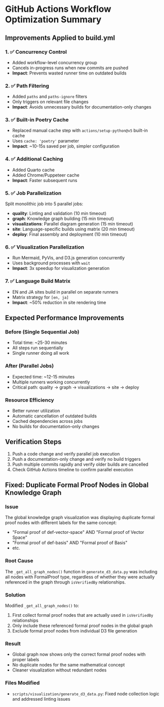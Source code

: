 # GitHub Actions Workflow Optimization Summary

## Improvements Applied to build.yml

### 1. ✅ Concurrency Control

- Added workflow-level concurrency group
- Cancels in-progress runs when new commits are pushed
- **Impact**: Prevents wasted runner time on outdated builds

### 2. ✅ Path Filtering

- Added `paths` and `paths-ignore` filters
- Only triggers on relevant file changes
- **Impact**: Avoids unnecessary builds for documentation-only changes

### 3. ✅ Built-in Poetry Cache

- Replaced manual cache step with `actions/setup-python@v5` built-in cache
- Uses `cache: 'poetry'` parameter
- **Impact**: ~10-15s saved per job, simpler configuration

### 4. ✅ Additional Caching

- Added Quarto cache
- Added Chrome/Puppeteer cache
- **Impact**: Faster subsequent runs

### 5. ✅ Job Parallelization

Split monolithic job into 5 parallel jobs:

- **quality**: Linting and validation (10 min timeout)
- **graph**: Knowledge graph building (15 min timeout)
- **visualizations**: Parallel diagram generation (15 min timeout)
- **site**: Language-specific builds using matrix (20 min timeout)
- **deploy**: Final assembly and deployment (10 min timeout)

### 6. ✅ Visualization Parallelization

- Run Mermaid, PyVis, and D3.js generation concurrently
- Uses background processes with `wait`
- **Impact**: 3x speedup for visualization generation

### 7. ✅ Language Build Matrix

- EN and JA sites build in parallel on separate runners
- Matrix strategy for `[en, ja]`
- **Impact**: ~50% reduction in site rendering time

## Expected Performance Improvements

### Before (Single Sequential Job)

- Total time: ~25-30 minutes
- All steps run sequentially
- Single runner doing all work

### After (Parallel Jobs)

- Expected time: ~12-15 minutes
- Multiple runners working concurrently
- Critical path: quality → graph → visualizations → site → deploy

### Resource Efficiency

- Better runner utilization
- Automatic cancellation of outdated builds
- Cached dependencies across jobs
- No builds for documentation-only changes

## Verification Steps

1. Push a code change and verify parallel job execution
2. Push a documentation-only change and verify no build triggers
3. Push multiple commits rapidly and verify older builds are cancelled
4. Check GitHub Actions timeline to confirm parallel execution

## Fixed: Duplicate Formal Proof Nodes in Global Knowledge Graph

### Issue

The global knowledge graph visualization was displaying duplicate formal proof nodes with different labels for the same concept:

- "Formal proof of def-vector-space" AND "Formal proof of Vector Space"
- "Formal proof of def-basis" AND "Formal proof of Basis"
- etc.

### Root Cause

The `_get_all_graph_nodes()` function in `generate_d3_data.py` was including all nodes with FormalProof type, regardless of whether they were actually referenced in the graph through `isVerifiedBy` relationships.

### Solution

Modified `_get_all_graph_nodes()` to:

1. First collect formal proof nodes that are actually used in `isVerifiedBy` relationships
2. Only include these referenced formal proof nodes in the global graph
3. Exclude formal proof nodes from individual D3 file generation

### Result

- Global graph now shows only the correct formal proof nodes with proper labels
- No duplicate nodes for the same mathematical concept
- Cleaner visualization without redundant nodes

### Files Modified

- `scripts/visualization/generate_d3_data.py`: Fixed node collection logic and addressed linting issues
